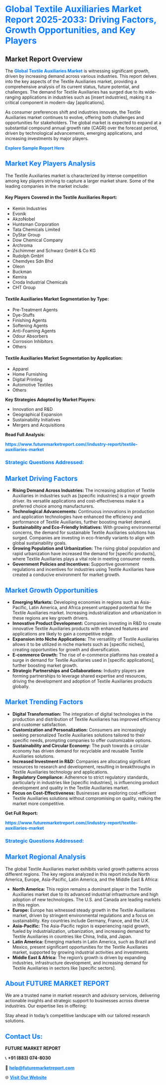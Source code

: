 <h1 style="color: #007BFF;">Global Textile Auxiliaries Market Report 2025-2033: Driving Factors, Growth Opportunities, and Key Players</h1>

<section id="overview">
<h2>Market Report Overview</h2>
<p>The <a href="https://www.futuremarketreport.com//industry-report/textile-auxiliaries-market" style="color: #007BFF; text-decoration: none;"><strong>Global Textile Auxiliaries Market</strong></a> is witnessing significant growth, driven by increasing demand across various industries. This report delves into the key aspects of the Textile Auxiliaries market, providing a comprehensive analysis of its current status, future potential, and challenges. The demand for Textile Auxiliaries has surged due to its wide-ranging applications in industries such as [insert industries], making it a critical component in modern-day [applications].</p>
<p>As consumer preferences shift and industries innovate, the Textile Auxiliaries market continues to evolve, offering both challenges and opportunities for stakeholders. The global market is expected to expand at a substantial compound annual growth rate (CAGR) over the forecast period, driven by technological advancements, emerging applications, and increasing investments by major players.</p>
</section>

<section id="overview">
<p><a href="https://www.futuremarketreport.com//request-sample/reportId=88852" style="color: #007BFF; text-decoration: none;"><strong>Explore Sample Report Here</strong></a></p>
</section>

<section id="key-players">
<h2 style="color: #007BFF;">Market Key Players Analysis</h2>
<p>The Textile Auxiliaries market is characterized by intense competition among key players striving to capture a larger market share. Some of the leading companies in the market include:</p>
<h4>Key Players Covered in the Textile Auxiliaries Report:</h4>
<ul><li>Kemin Industries</li><li>Evonik</li><li>AkzoNobel</li><li>Huntsman Corporation</li><li>Tata Chemicals Limited</li><li>DyStar Group</li><li>Dow Chemical Company</li><li>Archroma</li><li>Zschimmer and Schwarz GmbH &amp; Co KG</li><li>Rudolph GmbH</li><li>Chemdyes Sdn Bhd</li><li>Oleon</li><li>Buckman</li><li>Kemira</li><li>Croda Industrial Chemicals</li><li>CHT Group</li></ul>
<h4>Textile Auxiliaries Market Segmentation by Type:</h4>
<ul><li>Pre-Treatment Agents</li><li>Dye-Stuffs</li><li>Finishing Agents</li><li>Softening Agents</li><li>Anti-Foaming Agents</li><li>Odour Absorbers</li><li>Corrosion Inhibitors</li><li>Others</li></ul>

<h4>Textile Auxiliaries Market Segmentation by Application:</h4>
<ul><li>Apparel</li><li>Home Furnishing</li><li>Digital Printing</li><li>Automotive Textiles</li><li>Others</li></ul>
<p><strong>Key Strategies Adopted by Market Players:</strong></p>
<ul>
<li>Innovation and R&D</li>
<li>Geographical Expansion</li>
<li>Sustainability Initiatives</li>
<li>Mergers and Acquisitions</li>
</ul>
</section>

<section>
<p><strong>Read Full Analysis: </strong></p><a href="https://www.futuremarketreport.com//industry-report/textile-auxiliaries-market" style="color: #007BFF; text-decoration: none;"><strong>https://www.futuremarketreport.com//industry-report/textile-auxiliaries-market</strong></a>
<h3 style="color: #007BFF;">Strategic Questions Addressed:</h3>
</section>

<section id="driving-factors">
<h2 style="color: #007BFF;">Market Driving Factors</h2>
<ul>
<li><strong>Rising Demand Across Industries:</strong> The increasing adoption of Textile Auxiliaries in industries such as [specific industries] is a major growth driver. Its versatile applications and cost-effectiveness make it a preferred choice among manufacturers.</li>
<li><strong>Technological Advancements:</strong> Continuous innovations in production and application technologies have enhanced the efficiency and performance of Textile Auxiliaries, further boosting market demand.</li>
<li><strong>Sustainability and Eco-Friendly Initiatives:</strong> With growing environmental concerns, the demand for sustainable Textile Auxiliaries solutions has surged. Companies are investing in eco-friendly variants to align with global sustainability goals.</li>
<li><strong>Growing Population and Urbanization:</strong> The rising global population and rapid urbanization have increased the demand for [specific products], where Textile Auxiliaries plays a vital role in meeting consumer needs.</li>
<li><strong>Government Policies and Incentives:</strong> Supportive government regulations and incentives for industries using Textile Auxiliaries have created a conducive environment for market growth.</li>
</ul>
</section>

<section id="growth-opportunities">
<h2 style="color: #007BFF;">Market Growth Opportunities</h2>
<ul>
<li><strong>Emerging Markets:</strong> Developing economies in regions such as Asia-Pacific, Latin America, and Africa present untapped potential for the Textile Auxiliaries market. Increasing industrialization and urbanization in these regions are key growth drivers.</li>
<li><strong>Innovative Product Development:</strong> Companies investing in R&D to create innovative Textile Auxiliaries products with enhanced features and applications are likely to gain a competitive edge.</li>
<li><strong>Expansion into Niche Applications:</strong> The versatility of Textile Auxiliaries allows it to be utilized in niche markets such as [specific niches], creating opportunities for growth and diversification.</li>
<li><strong>E-commerce Growth:</strong> The rise of e-commerce platforms has created a surge in demand for Textile Auxiliaries used in [specific applications], further boosting market growth.</li>
<li><strong>Strategic Partnerships and Collaborations:</strong> Industry players are forming partnerships to leverage shared expertise and resources, driving the development and adoption of Textile Auxiliaries products globally.</li>
</ul>
</section>

<section id="trending-factors">
<h2 style="color: #007BFF;">Market Trending Factors</h2>
<ul>
<li><strong>Digital Transformation:</strong> The integration of digital technologies in the production and distribution of Textile Auxiliaries has improved efficiency and customer satisfaction.</li>
<li><strong>Customization and Personalization:</strong> Consumers are increasingly seeking personalized Textile Auxiliaries solutions tailored to their specific needs, prompting companies to offer customizable options.</li>
<li><strong>Sustainability and Circular Economy:</strong> The push towards a circular economy has driven demand for recyclable and reusable Textile Auxiliaries solutions.</li>
<li><strong>Increased Investment in R&D:</strong> Companies are allocating significant resources to research and development, resulting in breakthroughs in Textile Auxiliaries technology and applications.</li>
<li><strong>Regulatory Compliance:</strong> Adherence to strict regulatory standards, particularly in industries like [specific industries], is influencing product development and quality in the Textile Auxiliaries market.</li>
<li><strong>Focus on Cost-Effectiveness:</strong> Businesses are exploring cost-efficient Textile Auxiliaries solutions without compromising on quality, making the market more competitive.</li>
</ul>
</section>

<section>
<p><strong>Get Full Report: </strong></p><a href="https://www.futuremarketreport.com//industry-report/textile-auxiliaries-market" style="color: #007BFF; text-decoration: none;"><strong>https://www.futuremarketreport.com//industry-report/textile-auxiliaries-market</strong></a>
<h3 style="color: #007BFF;">Strategic Questions Addressed:</h3>
</section>


<section id="regional-analysis">
<h2 style="color: #007BFF;">Market Regional Analysis</h2>
<p>The global Textile Auxiliaries market exhibits varied growth patterns across different regions. The key regions analyzed in this report include North America, Europe, Asia-Pacific, Latin America, and the Middle East & Africa:</p>
<ul>
<li><strong>North America:</strong> This region remains a dominant player in the Textile Auxiliaries market due to its advanced industrial infrastructure and high adoption of new technologies. The U.S. and Canada are leading markets in this region.</li>
<li><strong>Europe:</strong> Europe has witnessed steady growth in the Textile Auxiliaries market, driven by stringent environmental regulations and a focus on sustainability. Key countries include Germany, France, and the U.K.</li>
<li><strong>Asia-Pacific:</strong> The Asia-Pacific region is experiencing rapid growth, fueled by industrialization, urbanization, and increasing demand for Textile Auxiliaries in countries like China, India, and Japan.</li>
<li><strong>Latin America:</strong> Emerging markets in Latin America, such as Brazil and Mexico, present significant opportunities for the Textile Auxiliaries market, supported by growing industrial activities and investments.</li>
<li><strong>Middle East & Africa:</strong> The region’s growth is driven by expanding industries, infrastructure development, and increasing demand for Textile Auxiliaries in sectors like [specific sectors].</li>
</ul>
</section>

<footer>
<h2 style="color: #007BFF;">About FUTURE MARKET REPORT</h2>
<p>We are a trusted name in market research and advisory services, delivering actionable insights and strategic support to businesses across diverse industries. Our expertise lies in offering:</p>

<p>Stay ahead in today’s competitive landscape with our tailored research solutions.</p>

<h2 style="color: #007BFF;">Contact Us:</h2>
<p><strong>FUTURE MARKET REPORT</strong></p>
<p>📞 <strong>+91 (883) 074-8030</strong></p>
<p>📧 <strong><a href="mailto:help@futuremarketreport.com" style="color: #007BFF;">help@futuremarketreport.com</a></strong></p>
<p>🌐 <strong><a href="https://www.futuremarketreport.com/" style="color: #007BFF;">Visit Our Website</a></strong></p>
</footer>